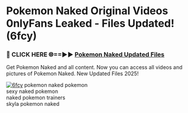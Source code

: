 # Pokemon Naked Original Videos 0nlyFans Leaked - Files Updated! (6fcy)

<h3>🔴 CLICK HERE 🌐==►► <a href="https://tinyurl.com/yckcrads" rel="nofollow">Pokemon Naked Updated Files</a></h3>

Get Pokemon Naked and all content. Now you can access all videos and pictures of Pokemon Naked. New Updated Files 2025!

[![6fcy](https://i.imgur.com/hpKpOFt.gif)](https://tinyurl.com/yckcrads)
pokemon naked pokemon<br>
sexy naked pokemon<br>
naked pokemon trainers<br>
skyla pokemon naked